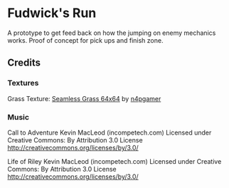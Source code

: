 # Fudwick's Run

A prototype to get feed back on how the jumping on enemy mechanics works.  Proof of concept for pick ups and finish zone.


## Credits

### Textures

Grass Texture: [Seamless Grass 64x64](http://opengameart.org/content/seamless-grass-64x64) by [n4pgamer](http://opengameart.org/users/n4pgamer)

### Music

Call to Adventure Kevin MacLeod (incompetech.com)
Licensed under Creative Commons: By Attribution 3.0 License
http://creativecommons.org/licenses/by/3.0/

Life of Riley Kevin MacLeod (incompetech.com)
Licensed under Creative Commons: By Attribution 3.0 License
http://creativecommons.org/licenses/by/3.0/